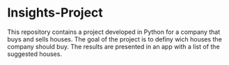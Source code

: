 # Insights-Project
This repository contains a project developed in Python for a company that buys and sells houses. The goal of the project is to definy wich houses the company should buy. The results are presented in an app with a list of the suggested houses.
